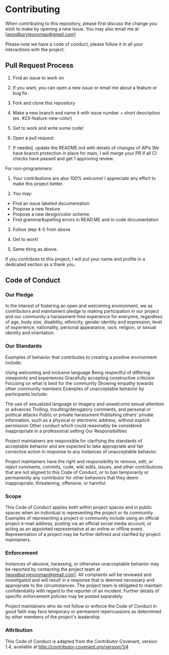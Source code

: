 # Contributing

When contributing to this repository, please first discuss the change you wish to make by opening a new issue. You may also email me at [woodburyjevonmao@gmail.com]

Please note we have a code of conduct, please follow it in all your interactions with the project.

## Pull Request Process

1.  Find an issue to work on

2.  If you want, you can open a new issue or email me about a feature or bug fix

3.  Fork and clone this repository

4.  Make a new branch and name it with issue number + short description (ex. #23-feature-new-color)

5.  Get to work and write some code!

6.  Open a pull request

7.  If needed, update the README.md with details of changes of APIs
We have branch protection in place for main, I will merge your PR if all CI checks have passed and get 1 approving review. 

For non-programmers:

1.  Your contributions are also 100% welcome! I appreciate any effort to make this project better.

2.  You may: 
   -   Find an issue labeled documentation
   -   Propose a new feature
   -   Propose a new design/color scheme
   -   Find grammar&spelling errors in READ.ME and in code documentation
    
3.  Follow step 4-5 from above

4.  Get to work!

5.  Same thing as above.

If you contribute to this project, I will put your name and profile in a dedicated section as a thank you.

## Code of Conduct

### Our Pledge

In the interest of fostering an open and welcoming environment, we as contributors and maintainers pledge to making participation in our project and our community a harassment-free experience for everyone, regardless of age, body size, disability, ethnicity, gender identity and expression, level of experience, nationality, personal appearance, race, religion, or sexual identity and orientation.

### Our Standards

Examples of behavior that contributes to creating a positive environment include:

Using welcoming and inclusive language
Being respectful of differing viewpoints and experiences
Gracefully accepting constructive criticism
Focusing on what is best for the community
Showing empathy towards other community members
Examples of unacceptable behavior by participants include:

The use of sexualized language or imagery and unwelcome sexual attention or advances
Trolling, insulting/derogatory comments, and personal or political attacks
Public or private harassment
Publishing others' private information, such as a physical or electronic address, without explicit permission
Other conduct which could reasonably be considered inappropriate in a professional setting
Our Responsibilities

Project maintainers are responsible for clarifying the standards of acceptable behavior and are expected to take appropriate and fair corrective action in response to any instances of unacceptable behavior.

Project maintainers have the right and responsibility to remove, edit, or reject comments, commits, code, wiki edits, issues, and other contributions that are not aligned to this Code of Conduct, or to ban temporarily or permanently any contributor for other behaviors that they deem inappropriate, threatening, offensive, or harmful.

### Scope

This Code of Conduct applies both within project spaces and in public spaces when an individual is representing the project or its community. Examples of representing a project or community include using an official project e-mail address, posting via an official social media account, or acting as an appointed representative at an online or offline event. Representation of a project may be further defined and clarified by project maintainers.

### Enforcement

Instances of abusive, harassing, or otherwise unacceptable behavior may be reported by contacting the project team at [woodburyjevonmao@gmail.com]. All complaints will be reviewed and investigated and will result in a response that is deemed necessary and appropriate to the circumstances. The project team is obligated to maintain confidentiality with regard to the reporter of an incident. Further details of specific enforcement policies may be posted separately.

Project maintainers who do not follow or enforce the Code of Conduct in good faith may face temporary or permanent repercussions as determined by other members of the project's leadership.

### Attribution

This Code of Conduct is adapted from the Contributor Covenant, version 1.4, available at http://contributor-covenant.org/version/1/4
